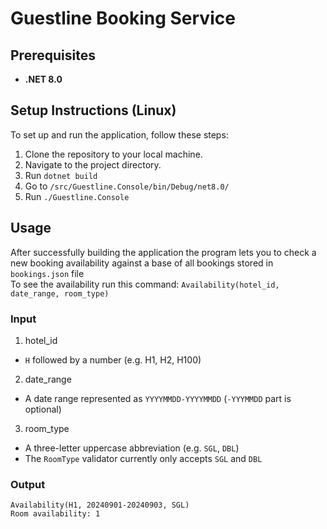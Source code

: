 # Guestline Booking Service

## Prerequisites
- **.NET 8.0**

## Setup Instructions (Linux)

To set up and run the application, follow these steps:

1. Clone the repository to your local machine.
2. Navigate to the project directory.
3. Run `dotnet build`
4. Go to `/src/Guestline.Console/bin/Debug/net8.0/`
5. Run `./Guestline.Console`

## Usage
After successfully building the application the program lets you
to check a new booking availability against a base of all bookings stored in
`bookings.json` file</br>
To see the availability run this command: `Availability(hotel_id, date_range, room_type)`</br>
### Input
1. hotel_id
- `H` followed by a number (e.g. H1, H2, H100)
2. date_range
- A date range represented as `YYYYMMDD-YYYYMMDD` (`-YYYMMDD` part is optional)
3. room_type
- A three-letter uppercase abbreviation (e.g. `SGL`, `DBL`)
- The `RoomType` validator currently only accepts `SGL` and `DBL`

### Output
```
Availability(H1, 20240901-20240903, SGL)
Room availability: 1
```
